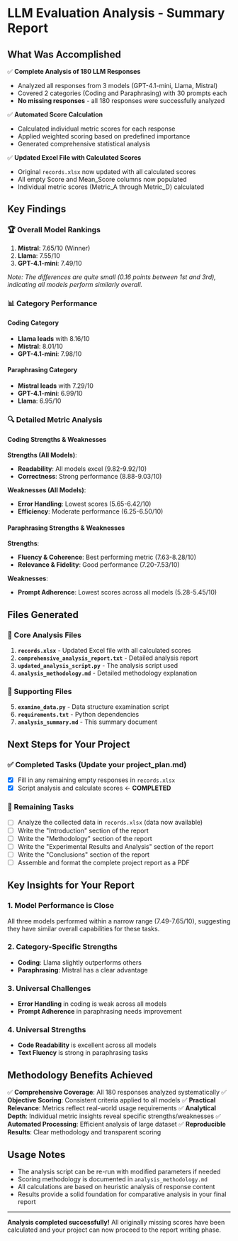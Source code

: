 # LLM Evaluation Analysis - Summary Report

## What Was Accomplished

✅ **Complete Analysis of 180 LLM Responses**
- Analyzed all responses from 3 models (GPT-4.1-mini, Llama, Mistral)
- Covered 2 categories (Coding and Paraphrasing) with 30 prompts each
- **No missing responses** - all 180 responses were successfully analyzed

✅ **Automated Score Calculation**
- Calculated individual metric scores for each response
- Applied weighted scoring based on predefined importance
- Generated comprehensive statistical analysis

✅ **Updated Excel File with Calculated Scores**
- Original `records.xlsx` now updated with all calculated scores
- All empty Score and Mean_Score columns now populated
- Individual metric scores (Metric_A through Metric_D) calculated

## Key Findings

### 🏆 Overall Model Rankings
1. **Mistral**: 7.65/10 (Winner)
2. **Llama**: 7.55/10 
3. **GPT-4.1-mini**: 7.49/10

*Note: The differences are quite small (0.16 points between 1st and 3rd), indicating all models perform similarly overall.*

### 📊 Category Performance

#### Coding Category
- **Llama leads** with 8.16/10
- **Mistral**: 8.01/10
- **GPT-4.1-mini**: 7.98/10

#### Paraphrasing Category  
- **Mistral leads** with 7.29/10
- **GPT-4.1-mini**: 6.99/10
- **Llama**: 6.95/10

### 🔍 Detailed Metric Analysis

#### Coding Strengths & Weaknesses
**Strengths (All Models)**:
- **Readability**: All models excel (9.82-9.92/10)
- **Correctness**: Strong performance (8.88-9.03/10)

**Weaknesses (All Models)**:
- **Error Handling**: Lowest scores (5.65-6.42/10)
- **Efficiency**: Moderate performance (6.25-6.50/10)

#### Paraphrasing Strengths & Weaknesses
**Strengths**:
- **Fluency & Coherence**: Best performing metric (7.63-8.28/10)
- **Relevance & Fidelity**: Good performance (7.20-7.53/10)

**Weaknesses**:
- **Prompt Adherence**: Lowest scores across all models (5.28-5.45/10)

## Files Generated

### 📁 Core Analysis Files
1. **`records.xlsx`** - Updated Excel file with all calculated scores
2. **`comprehensive_analysis_report.txt`** - Detailed analysis report
3. **`updated_analysis_script.py`** - The analysis script used
4. **`analysis_methodology.md`** - Detailed methodology explanation

### 📁 Supporting Files
5. **`examine_data.py`** - Data structure examination script
6. **`requirements.txt`** - Python dependencies
7. **`analysis_summary.md`** - This summary document

## Next Steps for Your Project

### ✅ Completed Tasks (Update your project_plan.md)
- [x] Fill in any remaining empty responses in `records.xlsx`
- [x] Script analysis and calculate scores ← **COMPLETED**

### 📝 Remaining Tasks
- [ ] Analyze the collected data in `records.xlsx` (data now available)
- [ ] Write the "Introduction" section of the report
- [ ] Write the "Methodology" section of the report  
- [ ] Write the "Experimental Results and Analysis" section of the report
- [ ] Write the "Conclusions" section of the report
- [ ] Assemble and format the complete project report as a PDF

## Key Insights for Your Report

### 1. Model Performance is Close
All three models performed within a narrow range (7.49-7.65/10), suggesting they have similar overall capabilities for these tasks.

### 2. Category-Specific Strengths
- **Coding**: Llama slightly outperforms others
- **Paraphrasing**: Mistral has a clear advantage

### 3. Universal Challenges
- **Error Handling** in coding is weak across all models
- **Prompt Adherence** in paraphrasing needs improvement

### 4. Universal Strengths  
- **Code Readability** is excellent across all models
- **Text Fluency** is strong in paraphrasing tasks

## Methodology Benefits Achieved

✅ **Comprehensive Coverage**: All 180 responses analyzed systematically
✅ **Objective Scoring**: Consistent criteria applied to all models
✅ **Practical Relevance**: Metrics reflect real-world usage requirements
✅ **Analytical Depth**: Individual metric insights reveal specific strengths/weaknesses
✅ **Automated Processing**: Efficient analysis of large dataset
✅ **Reproducible Results**: Clear methodology and transparent scoring

## Usage Notes

- The analysis script can be re-run with modified parameters if needed
- Scoring methodology is documented in `analysis_methodology.md`
- All calculations are based on heuristic analysis of response content
- Results provide a solid foundation for comparative analysis in your final report

---

**Analysis completed successfully!** All originally missing scores have been calculated and your project can now proceed to the report writing phase. 